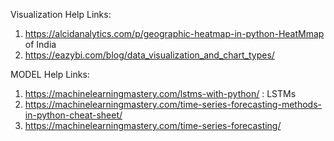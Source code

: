 Visualization Help Links:
1. https://alcidanalytics.com/p/geographic-heatmap-in-python-HeatMmap of India
2. https://eazybi.com/blog/data_visualization_and_chart_types/

MODEL Help Links:
1. https://machinelearningmastery.com/lstms-with-python/ : LSTMs
2. https://machinelearningmastery.com/time-series-forecasting-methods-in-python-cheat-sheet/ 
3. https://machinelearningmastery.com/time-series-forecasting/
